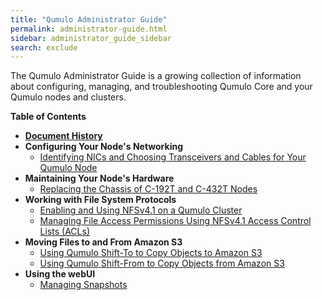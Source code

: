 ```yaml
---
title: "Qumulo Administrator Guide"
permalink: administrator-guide.html
sidebar: administrator_guide_sidebar
search: exclude
---
```


The Qumulo Administrator Guide is a growing collection of information about configuring, managing, and troubleshooting Qumulo Core and your Qumulo nodes and clusters.

**Table of Contents**
* **[Document History](/administrator-guide-document-history.md)**
* **Configuring Your Node's Networking**
  * [Identifying NICs and Choosing Transceivers and Cables for Your Qumulo Node](/nics-transceivers-cables.md)
* **Maintaining Your Node's Hardware**
  * [Replacing the Chassis of C-192T and C-432T Nodes](/c-192t-c-432t-chassis-replacement.md)
* **Working with File System Protocols**
  * [Enabling and Using NFSv4.1 on a Qumulo Cluster](/nfsv4.1-enabling-using.md)
  * [Managing File Access Permissions Using NFSv4.1 Access Control Lists (ACLs)](/nfsv4.1-auth-sys-acls.md)
* **Moving Files to and From Amazon S3**
  * [Using Qumulo Shift-To to Copy Objects to Amazon S3](/shift-to-s3.md)
  * [Using Qumulo Shift-From to Copy Objects from Amazon S3](/shift-from-s3.md)
* **Using the webUI**
  * [Managing Snapshots](/managing-snapshots.md)
